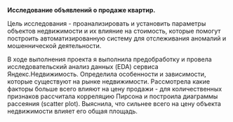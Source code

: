 **Исследование объявлений о продаже квартир.**

Цель исследования - проанализировать и установить параметры объектов недвижимости и их влияние на стоимость, которые помогут построить автоматизированную систему для отслеживания аномалий и мошеннической деятельности. 

В ходе выполнения проекта я выполнила предобработку и провела исследовательский анализ данных (EDA) сервиса Яндекс.Недвижимость. Определила особенности и зависимости, которые существуют на рынке недвижимости. Рассмотрела какие факторы больше всего влияют на цену продажи - для количественных признаков рассчитала корреляцию Пирсона и построила диаграммы рассеяния (scatter plot). Выяснила, что сильнее всего на цену объекта недвижимости влияет его общая площадь.
